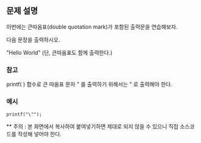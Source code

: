 ## 문제 설명
이번에는 큰따옴표(double quotation mark)가 포함된 출력문을 연습해보자.

다음 문장을 출력하시오.

"Hello World"
(단, 큰따옴표도 함께 출력한다.)

### 참고
printf( ) 함수로 큰 따옴표 문자 " 를 출력하기 위해서는 \" 로 출력해야 한다.

### 예시
```
printf("\"");
```

** 주의 : 본 화면에서 복사하여 붙여넣기하면 제대로 되지 않을 수 있으니 직접 소스코드를 작성해 넣어야 한다.
